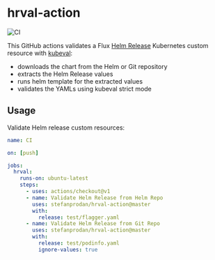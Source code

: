 # hrval-action

![CI](https://github.com/stefanprodan/hrval-action/workflows/CI/badge.svg)

This GitHub actions validates a Flux 
[Helm Release](https://docs.fluxcd.io/projects/helm-operator/en/latest/references/helmrelease-custom-resource.html)
Kubernetes custom resource with [kubeval](https://github.com/instrumenta/kubeval):
* downloads the chart from the Helm or Git repository
* extracts the Helm Release values
* runs helm template for the extracted values
* validates the YAMLs using kubeval strict mode

## Usage

Validate Helm release custom resources:

```yaml
name: CI

on: [push]

jobs:
  hrval:
    runs-on: ubuntu-latest
    steps:
      - uses: actions/checkout@v1
      - name: Validate Helm Release from Helm Repo
        uses: stefanprodan/hrval-action@master
        with:
          release: test/flagger.yaml
      - name: Validate Helm Release from Git Repo
        uses: stefanprodan/hrval-action@master
        with:
          release: test/podinfo.yaml
          ignore-values: true
```
